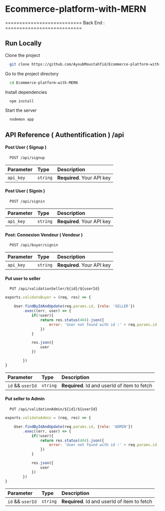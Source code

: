 # Ecommerce-platform-with-MERN

=========================== Back End : ===========================

## Run Locally

Clone the project

```bash
  git clone https://github.com/AyoubMoustahfid/Ecommerce-platform-with-MERN
```

Go to the project directory

```bash
  cd Ecommerce-platform-with-MERN
```

Install dependencies

```bash
  npm install
```

Start the server

```bash
  nodemon app
```



## API Reference ( Authentification ) /api

#### Post User ( Signup ) 

```http
  POST /api/signup
```

| Parameter | Type     | Description                |
| :-------- | :------- | :------------------------- |
| `api_key` | `string` | **Required**. Your API key |

#### Post User ( Signin ) 

```http
  POST /api/signin
```

| Parameter | Type     | Description                |
| :-------- | :------- | :------------------------- |
| `api_key` | `string` | **Required**. Your API key |

#### Post: Connexion Vendeur ( Vendeur ) 

```http
  POST /api/buyer/signin
```

| Parameter | Type     | Description                |
| :-------- | :------- | :------------------------- |
| `api_key` | `string` | **Required**. Your API key |

#### Put user to seller

```http
  PUT /api/validationSeller/${id}/${userId}
```

```javascript
exports.validateBuyer = (req, res) => {

    User.findByIdAndUpdate(req.params.id, {role: 'SELLER'})
        .exec((err, user) => {
            if(!user){
                return res.status(404).json({
                    error: 'User not found with id :' + req.params.id
                })
            }

            res.json({
                user
            })

        })
}
```

| Parameter | Type     | Description                       |
| :-------- | :------- | :-------------------------------- |
| `id` && `userId`     | `string` | **Required**. Id and userId of item to fetch |


#### Put seller to Admin

```http
  PUT /api/validationAdmin/${id}/${userId}
```

```javascript
exports.validateAdmin = (req, res) => {

    User.findByIdAndUpdate(req.params.id, {role: 'ADMIN'})
        .exec((err, user) => {
            if(!user){
                return res.status(404).json({
                    error: 'User not found with id :' + req.params.id
                })
            }

            res.json({
                user
            })
        })
}
```

| Parameter | Type     | Description                       |
| :-------- | :------- | :-------------------------------- |
| `id` && `userId`     | `string` | **Required**. Id and userId of item to fetch |

